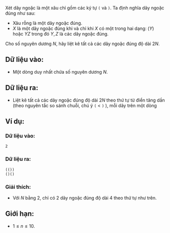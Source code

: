 Xét dãy ngoặc là một xâu chỉ gồm các ký tự `(` và `)`. Ta định nghĩa dãy ngoặc đúng như sau:
- Xâu rỗng là một dãy ngoặc đúng.
- $X$ là một dãy ngoặc đúng khi và chỉ khi $X$ có một trong hai dạng: $(Y)$ hoặc $YZ$ trong đó $Y, Z$ là các dãy ngoặc đúng.

Cho số nguyên dương $N$, hãy liệt kê tất cả các dãy ngoặc đúng độ dài $2N$.

## Dữ liệu vào:
- Một dòng duy nhất chứa số nguyên dương $N$.

## Dữ liệu ra:
- Liệt kê tất cả các dãy ngoặc đúng độ dài $2N$ theo thứ tự từ điển tăng dần (theo nguyên tắc so sánh chuỗi, chú ý `(` < `)` ), mỗi dãy trên một dòng

## Ví dụ:
### Dữ liệu vào:
```
2
```

### Dữ liệu ra:
```
(())
()()
```

### Giải thích:
- Với $N$ bằng $2$, chỉ có $2$ dãy ngoặc đúng độ dài $4$ theo thứ tự như trên.

## Giới hạn:
- $1 ≤ n ≤ 10$.